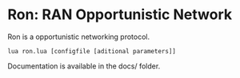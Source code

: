 Ron: RAN Opportunistic Network
===

Ron is a opportunistic networking protocol.

    lua ron.lua [configfile [aditional parameters]]

Documentation is available in the docs/ folder.


